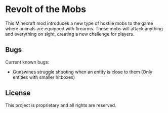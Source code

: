 # Revolt of the Mobs

This Minecraft mod introduces a new type of hostile mobs to the game where animals are equipped with firearms. These mobs will attack anything and everything on sight, creating a new challenge for players.


## Bugs

Current known bugs:

- Gunswines struggle shooting when an entity is close to them (Only entities with smaller hitboxes)

## License

This project is proprietary and all rights are reserved.
